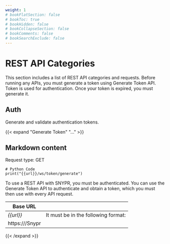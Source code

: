 ```yaml
---
weight: 1
# bookFlatSection: false
# bookToc: true
# bookHidden: false
# bookCollapseSection: false
# bookComments: false
# bookSearchExclude: false
---
```


# REST API Categories
This section includes a list of REST API categories and requests. Before running any APIs, you must generate a token using Generate Token API. Token is used for authentication. Once your token is expired, you must generate it.

## Auth
Generate and validate authentication tokens.

{{< expand "Generate Token" "..." >}}
## Markdown content
Request type: GET
```py3
# Python Code
print("{{url}}/ws/token/generate")
```

To use a REST API with SNYPR, you must be authenticated. You can use the Generate Token API to authenticate and obtain a token, which you must then use with every API request.


Base URL |  | 
--- | --- | 
*{{url}}* | It must be in the following format:     |
 | https://<hostname or IPaddress>/Snypr | 
 
{{< /expand >}}